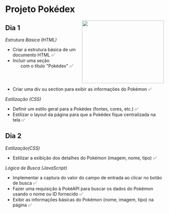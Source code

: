<h1>Projeto Pokédex</h1> 
 <img align="right" id="gif" src="https://media.giphy.com/media/v1.Y2lkPTc5MGI3NjExMmhtM2U4N2YwdGk3OHE0eW1wNmowOGFycmhmNWN3MDNuemVsMnZ4NyZlcD12MV9zdGlja2Vyc19zZWFyY2gmY3Q9cw/Sd9XrDFZZ0Q0OXAdJM/giphy.gif" width="260" height="200"/>
<h2>Dia 1</h2>
<i>Estrutura Básica (HTML)</i>
<ul>
<li>Criar a estrutura básica de um documento HTML ✅</li>
<li>Incluir uma seção <header> com o título "Pokédex" ✅</li>
<li>Criar uma div ou section para exibir as informações do Pokémon ✅</li>
</ul>

<i>Estilização (CSS)</i>
<ul>
<li>Definir um estilo geral para a Pokédex (fontes, cores, etc.) ✅ </li>
<li>Estilizar o layout da página para que a Pokédex fique centralizada na tela ✅</li>
</ul>

<h2>Dia 2</h2>
<i>Estilização(CSS)</i>
<ul>
<li>Estilizar a exibição dos detalhes do Pokémon (imagem, nome, tipo) ✅</li>
</ul>

<i>Lógica de Busca (JavaScript)</i>
<ul>
<li>Implementar a captura do valor do campo de entrada ao clicar no botão de busca ✅</li>
<li>Fazer uma requisição à PokéAPI para buscar os dados do Pokémon usando o nome ou ID fornecido ✅</li>
<li>Exibir as informações básicas do Pokémon (nome, imagem, tipo) na página ✅</li>
</ul>
